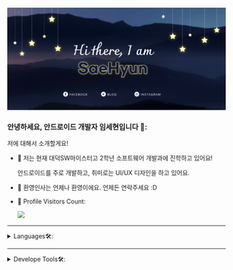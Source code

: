 [![ProfileBanner](https://github.com/limsaehyun/limsaehyun/blob/main/Images/githubtitle.png)](https://saehyun.kr)

  ### 안녕하세요, 안드로이드 개발자 임세현입니다 🧑:
저에 대해서 소개할게요! <br/>

- 🔭 저는 현재 대덕SW마이스터고 2학년 소프트웨어 개발과에 진학하고 있어요!

  안드로이드를 주로 개발하고, 취미로는 UI/UX 디자인을 하고 있어요.
- 🌱 환영인사는 언제나 환영이에요. 언제든 연락주세요 :D
- 🎢 Profile Visitors Count:
  
  ![](https://visitor-badge.glitch.me/badge?page_id=limsaehyun)
  
---
  
<details>
<summary>
Languages🛠:
</summary>
<br/>
<code><img height="20" src="https://img.icons8.com/fluency/48/000000/flutter.png"></code>
<code><img height="20" src="https://img.icons8.com/color/48/000000/kotlin.png"></code>
<code><img height="20" src="https://img.icons8.com/color/48/000000/java-coffee-cup-logo--v1.png"></code>
<code><img height="20" src="https://img.icons8.com/color/48/000000/python.png"></code>
<code><img height="20" src="https://img.icons8.com/color/48/000000/c-plus-plus-logo.png"></code>
</details>

---
  
<details>
<summary>
Develope Tools🛠:
</summary>
<br/>
<code><img height="20" src="https://img.icons8.com/color/48/000000/android-studio--v2.png"></code>
<code><img height="20" src="https://img.icons8.com/color/48/000000/visual-studio-2019.png"></code>
<code><img height="20" src="https://img.icons8.com/color/48/000000/visual-studio-code-2019.png"></code>
<code><img height="20" src="https://img.icons8.com/color/48/000000/intellij-idea.png"></code>
<code><img height="20" src="https://img.icons8.com/fluency/48/000000/android-os.png"></code> 
<code><img height="20" src="https://img.icons8.com/color/48/000000/adobe-xd--v1.png"></code>
<code><img height="20" src="https://img.icons8.com/color/48/000000/adobe-photoshop.png"></code>
<code><img height="20" src="https://img.icons8.com/color/48/000000/figma--v1.png"></code>
<code><img height="20" src="https://img.icons8.com/color/48/000000/notion--v1.png"></code>
<code><img height="20" src="https://img.icons8.com/windows/32/000000/gitkraken.png"></code>
</details>
